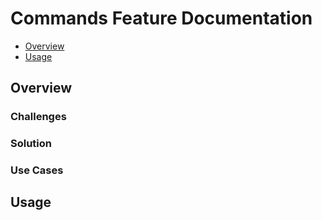 # Commands Feature Documentation

<!-- TOC -->

* [Overview](#overview)
* [Usage](#usage)

<!-- TOC -->

## Overview

### Challenges

### Solution

### Use Cases

## Usage